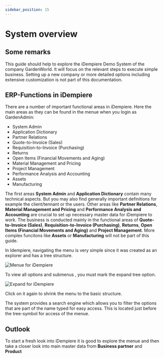 ```yaml
---
sidebar_position: 15
---
```



# System overview

## Some remarks
This guide should help to explore the iDempiere Demo System of the company GardenWorld.
It will focus on the relevant steps to execute simple business. 
Setting up a new company or more detailed options including extensive customization is not 
part of this documentation.

## ERP-Functions in iDempiere
There are a number of important functional areas in iDempiere. Here the main areas 
as they can be found in the menue when you login as GardenAdmin:
- System Admin
- Application Dictionary
- Partner Relations
- Quote-to-Invoice (Sales)
- Requisition-to-Invoice (Purchasing)
- Returns
- Open Items (Financial Movements and Aging)
- Material Management and Pricing
- Project Management
- Performance Analysis and Accounting
- Assets
- Manufacturing 

The first areas **System Admin** and **Application Dictionary** contain many technical aspects.
But you may also find generally important definitions for example the client/tennant or the users. 
Other areas like **Partner Relations**, **Material Management and Pricing** and **Performance Analysis and Accounting**
are crucial to set up necessary master data for iDempiere to work. 
The business is conducted mainly in the functional areas of **Quote-to-Invoice (Sales)**, 
**Requisition-to-Invoice (Purchasing)**, **Returns**, **Open Items (Financial Movements and Aging)** and **Project Management**.
More complex funcitons like **Assets** or **Manufacturing** will not be part of this guide.

In Idempiere, navigating the menu is very simple since it was created as an explorer and has a tree structure.

![Menue for iDempiere](./PNGs/Menue.png)

To view all options and submenus , you must mark the expand tree option.

![Expand for iDempiere](./PNGs/Expand.png) 

Click on it again to shrink the menu to the basic structure.

The system provides a search engine which allows you to filter the options that are part of
the name typed for easy access. This is located just before the tree-symbol for access of the menue.

## Outlook

To start a fresh look into iDempiere it is good to explore the menue and then 
take a closer look into main master data from **Business partner** and **Product**
